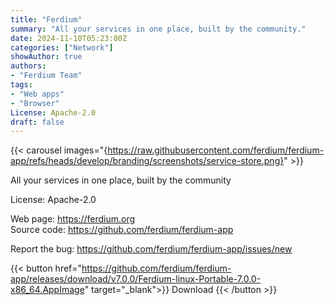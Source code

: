 ```yaml
---
title: "Ferdium"
summary: "All your services in one place, built by the community."
date: 2024-11-10T05:23:00Z
categories: ["Network"]
showAuthor: true
authors:
- "Ferdium Team"
tags: 
- "Web apps"
- "Browser"
License: Apache-2.0
draft: false
---
```


{{< carousel images="{https://raw.githubusercontent.com/ferdium/ferdium-app/refs/heads/develop/branding/screenshots/service-store.png}" >}}

All your services in one place, built by the community

License: Apache-2.0

Web page: <https://ferdium.org>  
Source code: <https://github.com/ferdium/ferdium-app>

Report the bug: <https://github.com/ferdium/ferdium-app/issues/new>  

{{< button href="https://github.com/ferdium/ferdium-app/releases/download/v7.0.0/Ferdium-linux-Portable-7.0.0-x86_64.AppImage" target="_blank">}}
Download
{{< /button >}}